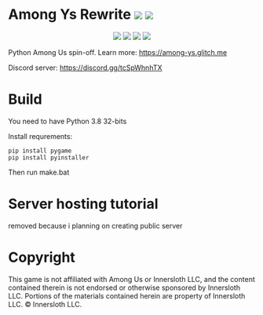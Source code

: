 # Among Ys Rewrite <a href="https://www.codefactor.io/repository/github/milena-kos/among-ys-rewrite"><img src = "https://www.codefactor.io/repository/github/milena-kos/among-ys-rewrite/badge"></a> <a href="https://discord.gg/EuDqUCkDf6"><img src = "https://img.shields.io/discord/776546039804330005.svg?label=&logo=discord&logoColor=ffffff&color=7389D8&labelColor=6A7EC2"></a>

<p align="center">
<img src = "https://forthebadge.com/images/badges/made-with-python.svg">
<img src = "https://forthebadge.com/images/badges/60-percent-of-the-time-works-every-time.svg">
<img src = "https://forthebadge.com/images/badges/built-with-love.svg">
<img src = "https://forthebadge.com/images/badges/it-works-why.svg">
</p>

Python Among Us spin-off.
Learn more:
https://among-ys.glitch.me

Discord server:
https://discord.gg/tcSpWhnhTX

# Build

You need to have Python 3.8 32-bits

Install requrements:

```
pip install pygame
pip install pyinstaller
```

Then run make.bat

# Server hosting tutorial

removed because i planning on creating public server

# Copyright
This game is not affiliated with Among Us or Innersloth LLC, and the content contained therein is not endorsed or otherwise sponsored by Innersloth LLC. Portions of the materials contained herein are property of Innersloth LLC. © Innersloth LLC.
